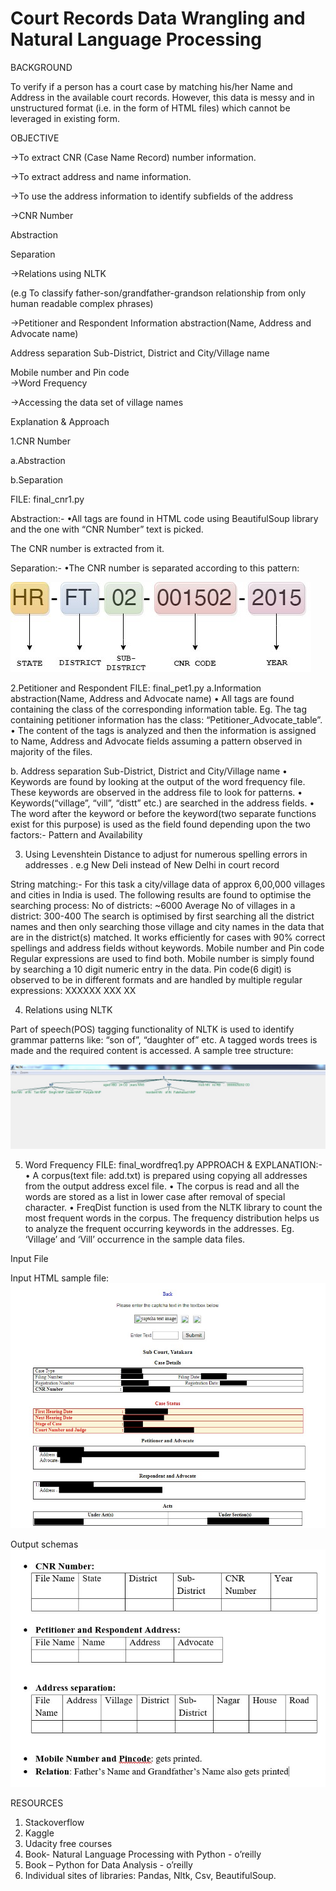 # Court Records Data Wrangling and Natural Language Processing

BACKGROUND

To verify if a person has a court case by matching his/her Name and Address in the available court records.
However, this data is messy and in unstructured format (i.e. in the form of HTML files) which cannot be leveraged in existing form.

OBJECTIVE

->To extract CNR (Case Name Record) number information.

->To extract address and name information.

->To use the address information to identify subfields of the address

->CNR Number

  Abstraction
  
  Separation
  
->Relations using NLTK

  (e.g To classify father-son/grandfather-grandson relationship from only human readable complex phrases) 
  
->Petitioner and Respondent 
   Information abstraction(Name, Address and Advocate name)
   
   Address separation
     Sub-District, District and City/Village name
     
   Mobile number and Pin code  
->Word Frequency

->Accessing the data set of village names

 
Explanation & Approach

1.CNR Number

 a.Abstraction
 
 b.Separation
 
FILE: final_cnr1.py

Abstraction:-
•All <span>  tags are found in HTML code using BeautifulSoup library and the one with “CNR Number” text is picked.
	
 The CNR number is extracted from it.
 
Separation:-
•The CNR number is separated according to this pattern:
	
![alt text](https://github.com/Pranit-Kaul/Court_Records_Data-NLP-/blob/master/images/CNR.jpg)
  

2.Petitioner and Respondent 
FILE: final_pet1.py
  a.Information abstraction(Name, Address and Advocate name)
  • All <span> tags are found containing the class of the corresponding information table. 
   Eg. The tag containing petitioner information has the class: “Petitioner_Advocate_table”.
  • The content of the tags is analyzed and then the information is assigned to Name, Address and Advocate fields assuming a pattern observed in majority of the files.

b. Address separation
   Sub-District, District and City/Village name
   • Keywords are found by looking at the output of the word frequency file.
     These keywords are observed in the address file to look for patterns.
   • Keywords(“village”, “vill”, “distt” etc.)  are searched in the address fields.
   • The word after the keyword or before the keyword(two separate functions exist for this purpose) is used as the field found depending upon the two factors:-
  Pattern and Availability

3. Using Levenshtein Distance to adjust for numerous spelling errors in addresses .
   e.g New Deli instead of New Delhi in court record
   

  String matching:-
For this task a city/village data of approx 6,00,000 villages and cities in India is used. 
The following results are found to optimise the searching process:
No of districts: ~6000
Average No of villages in a district: 300-400
The search is optimised by first searching all the district names and then only searching those village 
and city names in the data that are in the district(s) matched. It works efficiently for cases with 90% correct
spellings and address fields without keywords. 
   Mobile number and Pin code
Regular expressions are used to find both. 
Mobile number is simply found by searching a 10 digit numeric entry in the data.
Pin code(6 digit) is observed to be in different formats and are handled by multiple regular expressions:
	XXXXXX
	XXX XX

4. Relations using NLTK

Part of speech(POS) tagging functionality of NLTK is used to identify grammar patterns like: “son of”, “daughter of” etc.
A tagged words trees is made and the required content is accessed. A sample tree structure:

![alt text](https://github.com/Pranit-Kaul/Court_Records_Data-NLP-/blob/master/images/nltk.jpg)

 
5. Word Frequency
FILE: final_wordfreq1.py 
APPROACH & EXPLANATION:-
• A corpus(text file: add.txt) is prepared using copying all addresses from the output address excel file.
• The corpus is read and all the words are stored as a list in lower case after removal of special character.
• FreqDist function is used from the NLTK library to count the most frequent words in the corpus. 
  The frequency distribution helps us to analyze the frequent occurring keywords in the addresses. 
  Eg. ‘Village’ and ‘Vill’ occurrence in the sample data files. 

Input File

Input HTML sample  file:
![alt text](https://github.com/Pranit-Kaul/Court_Records_Data-NLP-/blob/master/images/input.jpg)

Output schemas
![alt text](https://github.com/Pranit-Kaul/Court_Records_Data-NLP-/blob/master/images/schema.JPG)


RESOURCES

1. Stackoverflow
2. Kaggle
3. Udacity free courses
4. Book- Natural Language Processing with Python - o’reilly
5. Book – Python for Data Analysis - o’reilly
6. Individual sites of libraries: Pandas, Nltk, Csv, BeautifulSoup.


